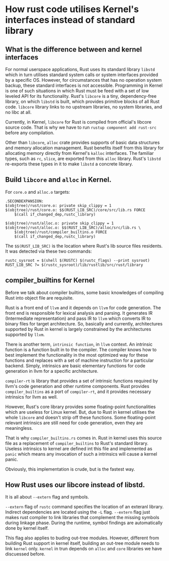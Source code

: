 # How rust code utilises Kernel's interfaces instead of standard library

## What is the difference between and kernel interfaces

For normal userspace applications, Rust uses its standard library `libstd` which
in turn utilises standard system calls or system interfaces provided by a
specific OS. However, for circumstances that has no operation system backup,
these standard interfaces is not accessible. Programming in Kernel is one of
such situations in which Rust must be feed with a set of low leveled API for its
functionality. Rust's `libcore` is a tiny, dependency-free library, on which
`libstd` is built, which provides primitive blocks of all Rust code. `libcore`
library links to no upstream libraries, no system libraries, and no libc at all.

Currently, in Kernel, `libcore` for Rust is compiled from official's libcore
source code. That is why we have to run `rustup component add rust-src` before
any compilation.

Other than `libcore`, `alloc` crate provides supports of basic data structures
and memory allocation management. Rust benefits itself from this library for
allocating memory directly from Kernel's `kalloc` interfaces. The familiar
types, such as `rc`, `slice`, are exported from this `alloc` library. Rust's
`libstd` re-exports these types in it to make `libstd` a concrete library.

## Build `libcore` and `alloc` in Kernel.

For `core.o` and `alloc.o` targets:

```
.SECONDEXPANSION:
$(objtree)/rust/core.o: private skip_clippy = 1
$(objtree)/rust/core.o: $$(RUST_LIB_SRC)/core/src/lib.rs FORCE
	$(call if_changed_dep,rustc_library)
```

```
$(objtree)/rust/alloc.o: private skip_clippy = 1
$(objtree)/rust/alloc.o: $$(RUST_LIB_SRC)/alloc/src/lib.rs \
    $(objtree)/rust/compiler_builtins.o FORCE
	$(call if_changed_dep,rustc_library)
```

The `$$(RUST_LIB_SRC)` is the location where Rust's lib source files residents.
It was detected via these two commands:

```
rustc_sysroot = $(shell $(RUSTC) $(rustc_flags) --print sysroot)
RUST_LIB_SRC ?= $(rustc_sysroot)/lib/rustlib/src/rust/library
```

## compiler_builtins for Kernel

Before we talk about compiler builtins, some basic knowledges of compiling Rust
into object file are requisite.

Rust is a front end of `llvm` and it depends on `llvm` for code generation. The
front end is responsible for lexical analysis and parsing. It generates IR
(Intermediate representation) and pass IR to `llvm` which converts IR to binary
files for target architecture. So, basically and currently, architectures
supported by Rust in kernel is largely constrained by the architectures
supported by `llvm`.

There is another term, `intrinsic function`, in `llvm` context. An intrinsic
function is a function built in to the compiler. The compiler knows how to
best implement the functionality in the most optimized way for these functions
and replaces with a set of machine instruction for a particular backend.
Simply, intrinsics are basic elementary functions for code generation in llvm
for a specific architecture.

`compiler-rt` is library that provides a set of intrinsic functions required
by llvm's code generation and other runtime components. Rust provides
`compiler_builtins` as a port of `compiler-rt`, and it provides necessary
intrinsics for llvm as well.

However, Rust's core library provides some floating-point functionalities which
are useless for Linux kernel. But, due to Rust in kernel utilises the whole
`libcore` and doesn't strip off these functions. Some floating-point relevant
intrinsics are still need for code generation, even they are meaningless.

That is why `compiler_builtins.rs` comes in. Rust in kernel uses this source
file as a replacement of `compiler_builtins` to Rust's standard library.
Useless intrinsics to kernel are defined int this file and implemented as
`panic` which means any invocation of such a intrinsics will cause a kernel
panic.

Obviously, this implementation is crude, but is the fastest way.

## How Rust uses our libcore instead of libstd.

It is all about `--extern` flag and symbols.

`--extern` flag of `rustc` command specifies the location of an exteranl
library. Indirect dependencies are located using the `-L` flag. `--extern`
flag just makes rust compiler to link libraries that complement the missing
symbols during linkage phase. During the runtime, symbol findings are
automatically done by kernel itself.

This flag also applies to buding out-tree modules. However, different from
building Rust support in kernel itself, building an out-tree module needs to
link `kernel` only. `kernel` in trun depends on `alloc` and `core` libraries
we have discuessed before.


